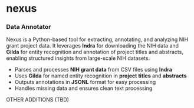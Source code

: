 # nexus

### Data Annotator
Nexus is a Python-based tool for extracting, annotating, and analyzing NIH grant project data. It leverages **Indra** for downloading the NIH data and **Gilda** for entity recognition and annotation of project titles and abstracts, enabling structured insights from large-scale NIH datasets.

- Parses and processes **NIH grant data** from CSV files using **Indra**
- Uses **Gilda** for named entity recognition in **project titles** and **abstracts**
- Outputs annotations in **JSONL** format for easy processing
- Handles missing data and ensures clean text processing


OTHER ADDITIONS (TBD)

